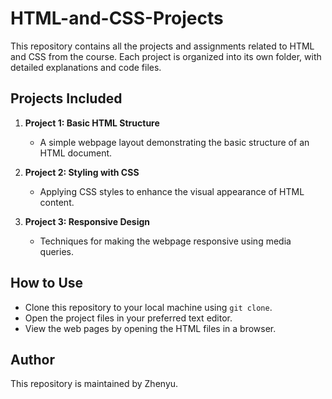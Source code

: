 # HTML-and-CSS-Projects

This repository contains all the projects and assignments related to HTML and CSS from the course. Each project is organized into its own folder, with detailed explanations and code files.

## Projects Included

1. **Project 1: Basic HTML Structure**
   - A simple webpage layout demonstrating the basic structure of an HTML document.
   
2. **Project 2: Styling with CSS**
   - Applying CSS styles to enhance the visual appearance of HTML content.
   
3. **Project 3: Responsive Design**
   - Techniques for making the webpage responsive using media queries.
   
## How to Use

- Clone this repository to your local machine using `git clone`.
- Open the project files in your preferred text editor.
- View the web pages by opening the HTML files in a browser.

## Author

This repository is maintained by Zhenyu.
